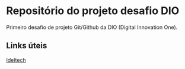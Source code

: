 # Repositório do projeto desafio DIO
Primeiro desafio de projeto Git/Github da DIO (Digital Innovation One). 

## Links úteis
[Ideltech](https://ideltech.com.br)
